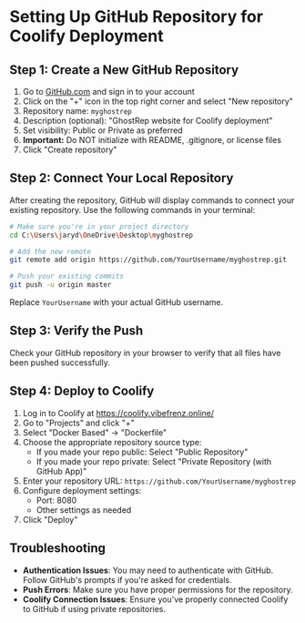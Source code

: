 # Setting Up GitHub Repository for Coolify Deployment

## Step 1: Create a New GitHub Repository

1. Go to [GitHub.com](https://github.com) and sign in to your account
2. Click on the "+" icon in the top right corner and select "New repository"
3. Repository name: `myghostrep`
4. Description (optional): "GhostRep website for Coolify deployment"
5. Set visibility: Public or Private as preferred
6. **Important:** Do NOT initialize with README, .gitignore, or license files
7. Click "Create repository"

## Step 2: Connect Your Local Repository

After creating the repository, GitHub will display commands to connect your existing repository. 
Use the following commands in your terminal:

```bash
# Make sure you're in your project directory
cd C:\Users\jaryd\OneDrive\Desktop\myghostrep

# Add the new remote
git remote add origin https://github.com/YourUsername/myghostrep.git

# Push your existing commits
git push -u origin master
```

Replace `YourUsername` with your actual GitHub username.

## Step 3: Verify the Push

Check your GitHub repository in your browser to verify that all files have been pushed successfully.

## Step 4: Deploy to Coolify

1. Log in to Coolify at https://coolify.vibefrenz.online/
2. Go to "Projects" and click "+"
3. Select "Docker Based" → "Dockerfile"
4. Choose the appropriate repository source type:
   - If you made your repo public: Select "Public Repository"
   - If you made your repo private: Select "Private Repository (with GitHub App)"
5. Enter your repository URL: `https://github.com/YourUsername/myghostrep`
6. Configure deployment settings:
   - Port: 8080
   - Other settings as needed
7. Click "Deploy"

## Troubleshooting

- **Authentication Issues**: You may need to authenticate with GitHub. Follow GitHub's prompts if you're asked for credentials.
- **Push Errors**: Make sure you have proper permissions for the repository.
- **Coolify Connection Issues**: Ensure you've properly connected Coolify to GitHub if using private repositories.
